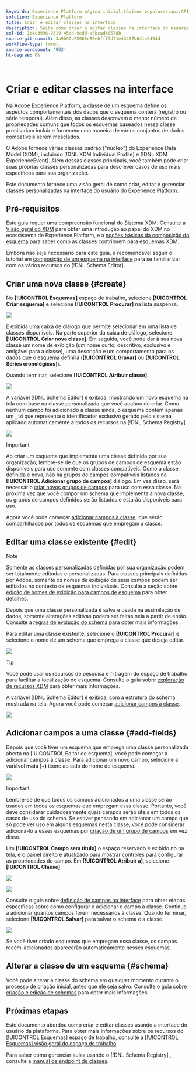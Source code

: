 ```yaml
---
keywords: Experience Platform;página inicial;tópicos populares;api;API;XDM;sistema XDM;modelo de dados de experiência;modelo de dados;ui;espaço de trabalho;classe;classes;
solution: Experience Platform
title: Criar e editar classes na interface
description: Saiba como criar e editar classes na interface do usuário do Experience Platform.
exl-id: 1b4c3996-2319-45dd-9edd-a5bcad46578b
source-git-commit: 3a9b97b25980d88e0fff3d71e43407b641e6454d
workflow-type: tm+mt
source-wordcount: '902'
ht-degree: 0%

---
```


# Criar e editar classes na interface

Na Adobe Experience Platform, a classe de um esquema define os aspectos comportamentais dos dados que o esquema conterá (registro ou série temporal). Além disso, as classes descrevem o menor número de propriedades comuns que todos os esquemas baseados nessa classe precisariam incluir e fornecem uma maneira de vários conjuntos de dados compatíveis serem mesclados.

O Adobe fornece várias classes padrão (&quot;núcleo&quot;) do Experience Data Model (XDM), incluindo [!DNL XDM Individual Profile] e [!DNL XDM ExperienceEvent]. Além dessas classes principais, você também pode criar suas próprias classes personalizadas para descrever casos de uso mais específicos para sua organização.

Este documento fornece uma visão geral de como criar, editar e gerenciar classes personalizadas na interface do usuário do Experience Platform.

## Pré-requisitos

Este guia requer uma compreensão funcional do Sistema XDM. Consulte a [Visão geral do XDM](../../home.md) para obter uma introdução ao papel do XDM no ecossistema de Experience Platform, e a [noções básicas da composição do esquema](../../schema/composition.md) para saber como as classes contribuem para esquemas XDM.

Embora não seja necessário para este guia, é recomendável seguir o tutorial em [composição de um esquema na interface](../../tutorials/create-schema-ui.md) para se familiarizar com os vários recursos do [!DNL Schema Editor].

## Criar uma nova classe {#create}

No **[!UICONTROL Esquemas]** espaço de trabalho, selecione **[!UICONTROL Criar esquema]** e selecione **[!UICONTROL Procurar]** na lista suspensa.

![](../../images/ui/resources/classes/browse-classes.png)

É exibida uma caixa de diálogo que permite selecionar em uma lista de classes disponíveis. Na parte superior da caixa de diálogo, selecione **[!UICONTROL Criar nova classe]**. Em seguida, você pode dar à sua nova classe um nome de exibição (um nome curto, descritivo, exclusivo e amigável para a classe), uma descrição e um comportamento para os dados que o esquema definirá (**[!UICONTROL Gravar]** ou **[!UICONTROL Séries cronológicas]**).

Quando terminar, selecione **[!UICONTROL Atribuir classe]**.

![](../../images/ui/resources/classes/class-details.png)

A variável [!DNL Schema Editor] é exibida, mostrando um novo esquema na tela com base na classe personalizada que você acabou de criar. Como nenhum campo foi adicionado à classe ainda, o esquema contém apenas um `_id` que representa o identificador exclusivo gerado pelo sistema aplicado automaticamente a todos os recursos na [!DNL Schema Registry].

![](../../images/ui/resources/classes/schema.png)

>[!IMPORTANT]
>
>Ao criar um esquema que implementa uma classe definida por sua organização, lembre-se de que os grupos de campos de esquema estão disponíveis para uso somente com classes compatíveis. Como a classe definida é nova, não há grupos de campos compatíveis listados na **[!UICONTROL Adicionar grupo de campos]** diálogo. Em vez disso, será necessário [criar novos grupos de campos](./field-groups.md#create) para uso com essa classe. Na próxima vez que você compor um schema que implementa a nova classe, os grupos de campos definidos serão listados e estarão disponíveis para uso.

Agora você pode começar [adicionar campos à classe](#add-fields), que serão compartilhados por todos os esquemas que empregam a classe.

## Editar uma classe existente {#edit}

>[!NOTE]
>
>Somente as classes personalizadas definidas por sua organização podem ser totalmente editadas e personalizadas. Para classes principais definidas por Adobe, somente os nomes de exibição de seus campos podem ser editados no contexto de esquemas individuais. Consulte a seção sobre [edição de nomes de exibição para campos de esquema](./schemas.md#display-names) para obter detalhes.
>
>Depois que uma classe personalizada é salva e usada na assimilação de dados, somente alterações aditivas podem ser feitas nela a partir de então. Consulte a [regras de evolução do schema](../../schema/composition.md#evolution) para obter mais informações.

Para editar uma classe existente, selecione o **[!UICONTROL Procurar]** e selecione o nome de um schema que emprega a classe que deseja editar.

![](../../images/ui/resources/classes/select-for-edit.png)

>[!TIP]
>
>Você pode usar os recursos de pesquisa e filtragem do espaço de trabalho para facilitar a localização do esquema. Consulte o guia sobre [exploração de recursos XDM](../explore.md) para obter mais informações.

A variável [!DNL Schema Editor] é exibida, com a estrutura do schema mostrada na tela. Agora você pode começar [adicionar campos à classe](#add-fields).

![](../../images/ui/resources/classes/edit.png)

## Adicionar campos a uma classe {#add-fields}

Depois que você tiver um esquema que emprega uma classe personalizada aberta na [!UICONTROL Editor de esquema], você pode começar a adicionar campos à classe. Para adicionar um novo campo, selecione a variável **mais (+)** ícone ao lado do nome do esquema.

![](../../images/ui/resources/classes/add-field.png)

>[!IMPORTANT]
>
>Lembre-se de que todos os campos adicionados a uma classe serão usados em todos os esquemas que empregam essa classe. Portanto, você deve considerar cuidadosamente quais campos serão úteis em todos os casos de uso do schema. Se estiver pensando em adicionar um campo que só pode ver uso em alguns esquemas nesta classe, você pode considerar adicioná-lo a esses esquemas por [criação de um grupo de campos](./field-groups.md#create) em vez disso.

Um **[!UICONTROL Campo sem título]** o espaço reservado é exibido no na tela, e o painel direito é atualizado para mostrar controles para configurar as propriedades do campo. Em **[!UICONTROL Atribuir a]**, selecione **[!UICONTROL Classe]**.

![](../../images/ui/resources/classes/assign-to-class.png)

![](../../images/ui/resources/classes/assign-to-class.png)

Consulte o guia sobre [definição de campos na interface](../fields/overview.md#define) para obter etapas específicas sobre como configurar e adicionar o campo à classe. Continue a adicionar quantos campos forem necessários à classe. Quando terminar, selecione **[!UICONTROL Salvar]** para salvar o schema e a classe.

![](../../images/ui/resources/classes/save.png)

Se você tiver criado esquemas que empregam essa classe, os campos recém-adicionados aparecerão automaticamente nesses esquemas.

## Alterar a classe de um esquema {#schema}

Você pode alterar a classe do schema em qualquer momento durante o processo de criação inicial, antes que ele seja salvo. Consulte o guia sobre [criação e edição de schemas](./schemas.md#change-class) para obter mais informações.

## Próximas etapas

Este documento abordou como criar e editar classes usando a interface do usuário da plataforma. Para obter mais informações sobre os recursos do [!UICONTROL Esquemas] espaço de trabalho, consulte a [[!UICONTROL Esquemas] visão geral do espaço de trabalho](../overview.md).

Para saber como gerenciar aulas usando o [!DNL Schema Registry] , consulte a [manual de endpoint de classes](../../api/classes.md).
